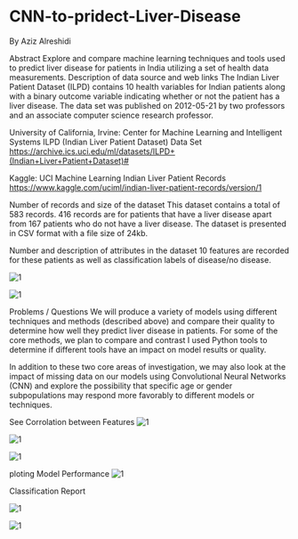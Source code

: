 # CNN-to-pridect-Liver-Disease


By Aziz Alreshidi

Abstract
Explore and compare machine learning techniques and tools used to predict liver disease for patients in India utilizing a set of health data measurements.
Description of data source and web links
The Indian Liver Patient Dataset (ILPD) contains 10 health variables for Indian patients along with a binary outcome variable indicating whether or not the patient has a liver disease.  The data set was published on 2012-05-21 by two professors and an associate computer science research professor.  

University of California, Irvine:  Center for Machine Learning and Intelligent Systems
ILPD (Indian Liver Patient Dataset) Data Set
https://archive.ics.uci.edu/ml/datasets/ILPD+(Indian+Liver+Patient+Dataset)#

Kaggle: UCI Machine Learning
Indian Liver Patient Records
https://www.kaggle.com/uciml/indian-liver-patient-records/version/1


Number of records and size of the dataset
This dataset contains a total of 583 records.  416 records are for patients that have a liver disease apart from 167 patients who do not have a liver disease.  The dataset is presented in CSV format with a file size of 24kb.	

Number and description of attributes in the dataset
10 features are recorded for these patients as well as classification labels of disease/no disease.


![1](https://user-images.githubusercontent.com/29342294/49695858-c844fb00-fb66-11e8-91c2-f06fb06f8d7f.png)


![1](https://user-images.githubusercontent.com/29342294/49695864-dd218e80-fb66-11e8-826d-2bceb8e07f63.png)

Problems / Questions
We will produce a variety of models using different techniques and methods (described above) and compare their quality to determine how well they predict liver disease in patients. For some of the core methods, we plan to compare and contrast I used Python tools to determine if different tools have an impact on model results or quality.

In addition to these two core areas of investigation, we may also look at the impact of missing data on our models using Convolutional Neural Networks (CNN) and explore the possibility that specific age or gender subpopulations may respond more favorably to different models or techniques.



See Corrolation between Features
![1](https://user-images.githubusercontent.com/29342294/49695975-5ff71900-fb68-11e8-97bd-7f1e9741df17.png)



![1](https://user-images.githubusercontent.com/29342294/49695882-11954a80-fb67-11e8-8d71-e5337bf3b16d.png)


![1](https://user-images.githubusercontent.com/29342294/49695889-2c67bf00-fb67-11e8-96a8-9945d5a9d3de.png)

ploting Model Performance
![1](https://user-images.githubusercontent.com/29342294/49695900-46090680-fb67-11e8-8002-fe62f281e0f6.png)


Classification Report

![1](https://user-images.githubusercontent.com/29342294/49695910-6f299700-fb67-11e8-9297-80daff7e02d2.png)

![1](https://user-images.githubusercontent.com/29342294/49695926-9b451800-fb67-11e8-9c42-f21af382c717.png)


